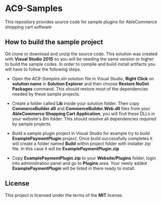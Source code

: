 # AC9-Samples
This repository provides source code for sample plugins for AbleCommerce shopping cart software

## How to build the sample project

Git clone or download and unzip the source code. This solution was created with **Visual Studio 2015** so you will be needing the same version or higher to build the sample codes. In order to compile and build install artifacts you will have to follow the following steps.

* Open the *AC9-Samples.sln* solution file in Visual Studio, **Right Click** on **solution name** in **Solution Explorer** and then choose **Restore NuGet Packages** command. This should restore most of the dependencies needed by these sample projects.

* Create a folder called **Lib** inside your solution folder. Then copy **CommerceBuilder.dll** and **CommerceBuilder.Web.dll** files from your **AbleCommerce Shopping Cart Application**, you will find these DLLs in your website's *Bin* folder. This should resolve all dependencies required by sample projects.

* Build a sample plugin project in Visual Studio for example try to build **ExamplePaymentPlugin** project. Once build successfully completes it will create a folder named **Build** within project folder with installer zip file. In this case it will be **ExamplePaymentPlugin.zip**

* Copy **ExamplePaymentPlugin.zip** to your **Website/Plugins** folder, login into administration panel and go to **Plugins** area. Your newly added **ExamplePaymentPlugin** will be listed in there ready to install.

## License
This project is licensed under the terms of the **MIT** license.
